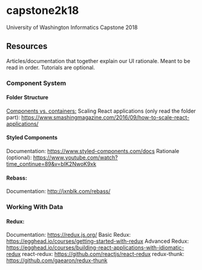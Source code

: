 # capstone2k18
University of Washington Informatics Capstone 2018

## Resources
Articles/documentation that together explain our UI rationale. Meant to be read in order. Tutorials are optional.

### Component System

#### Folder Structure
[Components vs. containers:](https://medium.com/@dan_abramov/smart-and-dumb-components-7ca2f9a7c7d0)
Scaling React applications (only read the folder part): https://www.smashingmagazine.com/2016/09/how-to-scale-react-applications/

#### Styled Components
Documentation: https://www.styled-components.com/docs
Rationale (optional): https://www.youtube.com/watch?time_continue=89&v=bIK2NwoK9xk

#### Rebass:
Documentation: http://jxnblk.com/rebass/

### Working With Data

#### Redux:
Documentation: https://redux.js.org/
Basic Redux: https://egghead.io/courses/getting-started-with-redux
Advanced Redux: https://egghead.io/courses/building-react-applications-with-idiomatic-redux
react-redux: https://github.com/reactjs/react-redux
redux-thunk: https://github.com/gaearon/redux-thunk

